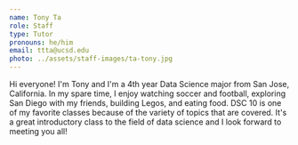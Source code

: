 ```yaml
---
name: Tony Ta
role: Staff
type: Tutor
pronouns: he/him
email: ttta@ucsd.edu
photo: ../assets/staff-images/ta-tony.jpg
---
```

Hi everyone! I'm Tony and I'm a 4th year Data Science major from San Jose, California. In my spare time, I enjoy watching soccer and football, exploring San Diego with my friends, building Legos, and eating food. DSC 10 is one of my favorite classes because of the variety of topics that are covered. It's a great introductory class to the field of data science and I look forward to meeting you all!
